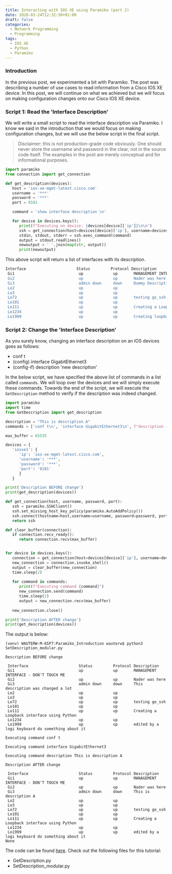 ```yaml
---
title: Interacting with IOS XE using Paramiko (part 2)
date: 2020-03-24T12:32:50+01:00
draft: false
categories:
  - Network Programming
  - Programming
tags:
  - IOS XE
  - Python
  - Paramiko
---
```

### Introduction
In the previous post, we experimented a bit with Paramiko. The post was describing a number of use cases to read information from a Cisco IOS XE device. In this post, we will continue on what we achieved but we will focus on making configuration changes onto our Cisco IOS XE device.

### Script 1: Read the 'Interface Description'

We will write a small script to read the interface description via Paramiko. I know we said in the introduction that we would focus on making configuration changes, but we will use the below script in the final script.

>Disclaimer: this is not production-grade code obviously. One should never store the username and password in the clear, not in the source code itself. The examples in the post are merely conceptual and for informational purposes.

```python
import paramiko
from connection import get_connection

def get_description(devices):
   host = 'ios-xe-mgmt-latest.cisco.com'
   username = '***'
   password = '***'
   port = 8181

   command = 'show interface description \n'

   for device in devices.keys(): 
      print(f"Executing on device: {devices[device]['ip']}\n\n")
      ssh = get_connection(host=devices[device]['ip'], username=devices[device]['username'], password=devices[device]['password'], port=devices[device]['port'])
      stdin, stdout, stderr = ssh.exec_command(command)
      output = stdout.readlines()
      newoutput = ' '.join(map(str, output))
      print(newoutput)

```
This above script will return a list of interfaces with its description.

```bash
Interface                      Status         Protocol Description
 Gi1                            up             up       MANAGEMENT INTERFACE - DON'T TOUCH ME
 Gi2                            up             up       Nader was here
 Gi3                            admin down     down     Dummy Description
 Lo2                            up             up       
 Lo3                            up             up       
 Lo72                           up             up       testing go_ssh
 Lo101                          up             up       
 Lo111                          up             up       Creating a Loopback interface using Python
 Lo1234                         up             up       
 Lo1999                         up             up       Creating loopback
```

### Script 2: Change the 'Interface Description'
As you surely know, changing an interface description on an IOS devices goes as follows:
- conf t
- (config) interface GigabitEthernet3
- (config-if) description 'new description'

In the below script, we have specified the above list of commands in a list called `commands`. We will loop over the devices and we will simply execute these commands. Towards the end of the script, we will execute the `GetDescription` method to verify if the description was indeed changed.

```python
import paramiko
import time
from GetDescription import get_description

description = "This is description A"
commands = ['conf t\n', 'interface GigabitEthernet3\n', f"description {description}\n"]

max_buffer = 65535

devices = {
   'iosxe1': {
      'ip': 'ios-xe-mgmt-latest.cisco.com',
      'username': '***',
      'password': '***',
      'port': '8181'
      }
   }

print('Description BEFORE change')
print(get_description(devices))

def get_connection(host, username, password, port):
   ssh = paramiko.SSHClient()
   ssh.set_missing_host_key_policy(paramiko.AutoAddPolicy())
   ssh.connect(hostname=host,username=username, password=password, port=port, look_for_keys=False, allow_agent=False)
   return ssh

def clear_buffer(connection):
   if connection.recv_ready():
      return connection.recv(max_buffer)


for device in devices.keys(): 
   connection = get_connection(host=devices[device]['ip'], username=devices[device]['username'], password=devices[device]['password'], port=devices[device]['port'])
   new_connection = connection.invoke_shell()
   output = clear_buffer(new_connection)
   time.sleep(2)
    
   for command in commands:
      print(f"Executing command {command}")
      new_connection.send(command)
      time.sleep(2)
      output = new_connection.recv(max_buffer)
    
   new_connection.close()

print('Description AFTER change')
print(get_description(devices))
```
The output is below:
```
(venv) WAUTERW-M-65P7:Paramiko_Introduction wauterw$ python3 SetDescription_modular.py 

Description BEFORE change

 Interface                      Status         Protocol Description
 Gi1                            up             up       MANAGEMENT INTERFACE - DON'T TOUCH ME
 Gi2                            up             up       Nader was here
 Gi3                            admin down     down     This description was changed a lot
 Lo2                            up             up       
 Lo3                            up             up       
 Lo72                           up             up       testing go_ssh
 Lo101                          up             up       
 Lo111                          up             up       Creating a Loopback interface using Python
 Lo1234                         up             up       
 Lo1999                         up             up       edited by a logi keyboard do something about it

Executing command conf t

Executing command interface GigabitEthernet3

Executing command description This is description A

Description AFTER change
 
 Interface                      Status         Protocol Description
 Gi1                            up             up       MANAGEMENT INTERFACE - DON'T TOUCH ME
 Gi2                            up             up       Nader was here
 Gi3                            admin down     down     This is description A
 Lo2                            up             up       
 Lo3                            up             up       
 Lo72                           up             up       testing go_ssh
 Lo101                          up             up       
 Lo111                          up             up       Creating a Loopback interface using Python
 Lo1234                         up             up       
 Lo1999                         up             up       edited by a logi keyboard do something about it
None
```
 
The code can be found [here](https://github.com/wiwa1978/blog-hugo-netlify-code/tree/master/Paramiko_Introduction). Check out the following files for this tutorial:
- GetDescription.py
- SetDescription_modular.py


